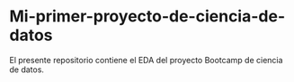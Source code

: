 # Mi-primer-proyecto-de-ciencia-de-datos
El presente repositorio contiene el EDA del proyecto Bootcamp de ciencia de datos.
